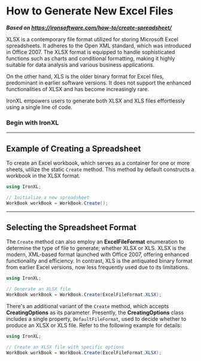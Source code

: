 # How to Generate New Excel Files

***Based on <https://ironsoftware.com/how-to/create-spreadsheet/>***


XLSX is a contemporary file format utilized for storing Microsoft Excel spreadsheets. It adheres to the Open XML standard, which was introduced in Office 2007. The XLSX format is equipped to handle sophisticated functions such as charts and conditional formatting, making it highly suitable for data analysis and various business applications.

On the other hand, XLS is the older binary format for Excel files, predominant in earlier software versions. It does not support the enhanced functionalities of XLSX and has become increasingly rare.

IronXL empowers users to generate both XLSX and XLS files effortlessly using a single line of code.

### Begin with IronXL

----------------------------------

## Example of Creating a Spreadsheet

To create an Excel workbook, which serves as a container for one or more sheets, utilize the static `Create` method. This method by default constructs a workbook in the XLSX format.

```cs
using IronXL;

// Initialize a new spreadsheet
WorkBook workBook = WorkBook.Create();
```

<hr>

## Selecting the Spreadsheet Format

The `Create` method can also employ an **ExcelFileFormat** enumeration to determine the type of file to generate, whether XLSX or XLS. XLSX is the modern, XML-based format launched with Office 2007, offering enhanced functionality and efficiency. In contrast, XLS is the antiquated binary format from earlier Excel versions, now less frequently used due to its limitations.

```cs
using IronXL;

// Generate an XLSX file
WorkBook workBook = WorkBook.Create(ExcelFileFormat.XLSX);
```

There's an additional variant of the `Create` method, which accepts **CreatingOptions** as its parameter. Presently, the **CreatingOptions** class includes a single property, `DefaultFileFormat`, used to decide whether to produce an XLSX or XLS file. Refer to the following example for details:

```cs
using IronXL;

// Create an XLSX file with specific options
WorkBook workBook = WorkBook.Create(ExcelFileFormat.XLSX);
```